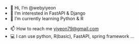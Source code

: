 - 👋 Hi, I’m @webyiyeon
- 👀 I’m interested in FastAPI & Django
- 🎾 I’m currently learning Python & R
<!-- - 💞️ I’m looking to collaborate on ... -->
- 📫 How to reach me yiyeon79@gmail.com
- 💻 I can use python, R(basic), FastAPI, spring framework ...

<!---
webyiyeon/webyiyeon is a ✨ special ✨ repository because its `README.md` (this file) appears on your GitHub profile.
You can click the Preview link to take a look at your changes.
--->

